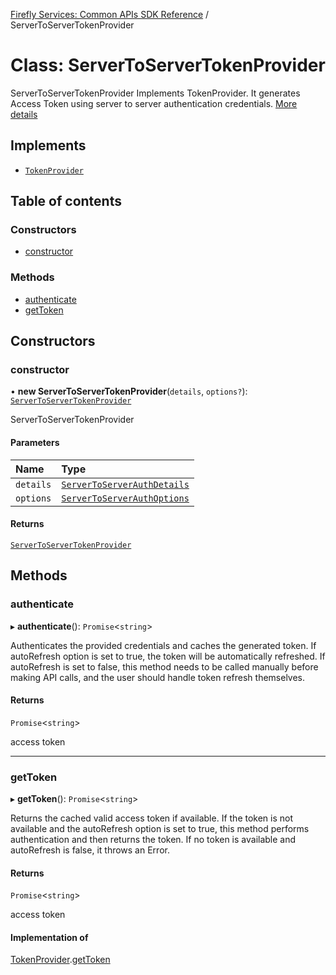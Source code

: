 [Firefly Services: Common APIs SDK Reference](../index.md) / ServerToServerTokenProvider

# Class: ServerToServerTokenProvider

ServerToServerTokenProvider Implements TokenProvider.
It generates Access Token using server to server authentication credentials. [More details](https://developer.adobe.com/developer-console/docs/guides/authentication/ServerToServerAuthentication/)

## Implements

- [`TokenProvider`](../interfaces/CoreTypes.TokenProvider.md)

## Table of contents

### Constructors

- [constructor](ServerToServerTokenProvider.md#constructor)

### Methods

- [authenticate](ServerToServerTokenProvider.md#authenticate)
- [getToken](ServerToServerTokenProvider.md#gettoken)

## Constructors

### constructor

• **new ServerToServerTokenProvider**(`details`, `options?`): [`ServerToServerTokenProvider`](ServerToServerTokenProvider.md)

ServerToServerTokenProvider

#### Parameters

| Name | Type |
| :------ | :------ |
| `details` | [`ServerToServerAuthDetails`](../interfaces/ServerToServerAuthDetails.md) |
| `options` | [`ServerToServerAuthOptions`](../interfaces/ServerToServerAuthOptions.md) |

#### Returns

[`ServerToServerTokenProvider`](ServerToServerTokenProvider.md)

## Methods

### authenticate

▸ **authenticate**(): `Promise`\<`string`\>

Authenticates the provided credentials and caches the generated token.
If autoRefresh option is set to true, the token will be automatically refreshed.
If autoRefresh is set to false, this method needs to be called manually before making API calls, and the user should handle token refresh themselves.

#### Returns

`Promise`\<`string`\>

access token

___

### getToken

▸ **getToken**(): `Promise`\<`string`\>

Returns the cached valid access token if available.
If the token is not available and the autoRefresh option is set to true, this method performs authentication and then returns the token.
If no token is available and autoRefresh is false, it throws an Error.

#### Returns

`Promise`\<`string`\>

access token

#### Implementation of

[TokenProvider](../interfaces/CoreTypes.TokenProvider.md).[getToken](../interfaces/CoreTypes.TokenProvider.md#gettoken)
